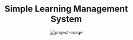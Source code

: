<h1 align="center">Simple Learning Management System</h1>

<p align="center"><img src="https://socialify.git.ci/marifsiddiqi/learning-management-system-sederhana/image?description=1&descriptionEditable=Laravel%209%2C%20Tailwind%2C%20Javascript&font=Jost&forks=1&issues=1&language=1&logo=https%3A%2F%2Fupload.wikimedia.org%2Fwikipedia%2Fcommons%2Fthumb%2F9%2F9a%2FLaravel.svg%2F1969px-Laravel.svg.png&name=1&owner=1&pattern=Floating%20Cogs&pulls=1&stargazers=1&theme=Light" alt="project-image"></p>

